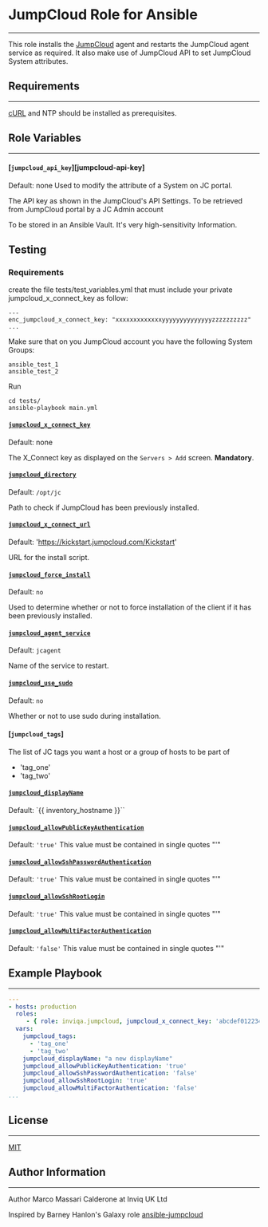 # JumpCloud Role for Ansible
------------
This role installs the [JumpCloud][jumpcloud] agent and restarts the JumpCloud agent service as required.
It also make use of JumpCloud API to set JumpCloud System attributes.

## Requirements
------------
[cURL][curl] and NTP should be installed as prerequisites.

## Role Variables
------------
#### [`jumpcloud_api_key`][jumpcloud-api-key]
Default: none
Used to modify the attribute of a System on JC portal.

The API key as shown in the JumpCloud's API Settings.
To be retrieved from JumpCloud portal by a JC Admin account

To be stored in an Ansible Vault. It's very high-sensitivity Information.

## Testing
### Requirements
create the file tests/test_variables.yml that must include your private jumpcloud_x_connect_key as follow:
```
---
enc_jumpcloud_x_connect_key: "xxxxxxxxxxxxxyyyyyyyyyyyyyyzzzzzzzzzz"
...
```

Make sure that on you JumpCloud account you have the following System Groups:
```
ansible_test_1
ansible_test_2
```

Run
```
cd tests/
ansible-playbook main.yml
```

#### [`jumpcloud_x_connect_key`][jumpcloud-x-connect-key]
Default: none

The X_Connect key as displayed on the `Servers > Add` screen. **Mandatory**.

#### [`jumpcloud_directory`][jumpcloud-directory]
Default: `/opt/jc`

Path to check if JumpCloud has been previously installed.

#### [`jumpcloud_x_connect_url`][jumpcloud-x-connect-url]
Default: 'https://kickstart.jumpcloud.com/Kickstart'

URL for the install script.

#### [`jumpcloud_force_install`][jumpcloud-force-install]
Default: `no`

Used to determine whether or not to force installation of the client if it has been previously installed.

#### [`jumpcloud_agent_service`][jumpcloud-agent-service]
Default: `jcagent`

Name of the service to restart.

#### [`jumpcloud_use_sudo`][jumpcloud-use-sudo]
Default: `no`

Whether or not to use sudo during installation.

#### [`jumpcloud_tags`]
The list of JC tags you want a host or a group of hosts to be part of
  - 'tag_one'
  - 'tag_two'

#### [`jumpcloud_displayName`][jumpcloud-displayName]
Default: `{{ inventory_hostname }}``

#### [`jumpcloud_allowPublicKeyAuthentication`][jumpcloud-allowPublicKeyAuthentication]
Default: `'true'`
This value must be contained in single quotes "\'"

#### [`jumpcloud_allowSshPasswordAuthentication`][jumpcloud-allowSshPasswordAuthentication]
Default: `'true'`
This value must be contained in single quotes "\'"

#### [`jumpcloud_allowSshRootLogin`][jumpcloud-allowSshRootLogin]
Default: `'true'`
This value must be contained in single quotes "\'"

#### [`jumpcloud_allowMultiFactorAuthentication`][jumpcloud-allowMultiFactorAuthentication]
Default: `'false'`
This value must be contained in single quotes "\'"

## Example Playbook
----------------

```YAML
---
- hosts: production
  roles:
     - { role: inviqa.jumpcloud, jumpcloud_x_connect_key: 'abcdef012234343' }
  vars:
    jumpcloud_tags:
      - 'tag_one'
      - 'tag_two'
    jumpcloud_displayName: "a new displayName"
    jumpcloud_allowPublicKeyAuthentication: 'true'
    jumpcloud_allowSshPasswordAuthentication: 'false'
    jumpcloud_allowSshRootLogin: 'true'
    jumpcloud_allowMultiFactorAuthentication: 'false'
...
```


## License
-------

[MIT][licence]

## Author Information
------------------
Author Marco Massari Calderone at Inviq UK Ltd

Inspired by Barney Hanlon's Galaxy role [ansible-jumpcloud](https://github.com/shrikeh/ansible-jumpcloud)

[github]: https://github.com/inviqa/ansible-jumpcloud "Github location of this role"
[curl]: https://galaxy.ansible.com/list#/roles/4384
[jumpcloud]: https://jumpcloud.com "JumpCloud website"
[jumpcloud-x-connect-key]: https://github.com/inviqa/ansible-jumpcloud/blob/master/defaults/main.yml#L4 "Link to variable on master"
[jumpcloud-directory]: https://github.com/inviqa/ansible-jumpcloud/blob/master/defaults/main.yml#L12 "Link to variable on master"
[jumpcloud-x-connect-url]: https://github.com/inviqa/ansible-jumpcloud/blob/master/defaults/main.yml#L6 "Link to variable on master"
[jumpcloud-agent-service]: https://github.com/inviqa/ansible-jumpcloud/blob/master/defaults/main.yml#L8 "Link to variable on master"
[jumpcloud-force-install]: https://github.com/inviqa/ansible-jumpcloud/blob/master/defaults/main.yml#L9 "Link to variable on master"
[jumpcloud-use-sudo]: https://github.com/inviqa/ansible-jumpcloud/blob/master/defaults/main.yml#L10 "Link to variable on master"
[jumpcloud-displayName]: https://github.com/inviqa/ansible-jumpcloud/blob/master/defaults/main.yml#L11 "Link to variable on master"
[jumpcloud-allowPublicKeyAuthentication]: https://github.com/inviqa/ansible-jumpcloud/blob/master/defaults/main.yml#L12 "Link to variable on master"
[jumpcloud-allowSshPasswordAuthentication]: https://github.com/inviqa/ansible-jumpcloud/blob/master/defaults/main.yml#L13 "Link to variable on master"
[jumpcloud-allowSshRootLogin]: https://github.com/inviqa/ansible-jumpcloud/blob/master/defaults/main.yml#L14 "Link to variable on master"
[jumpcloud-allowMultiFactorAuthentication]: https://github.com/inviqa/ansible-jumpcloud/blob/master/defaults/main.yml#L15 "Link to variable on master"

[licence]: https://raw.githubusercontent.com/inviqa/ansible-jumpcloud/master/LICENSE
